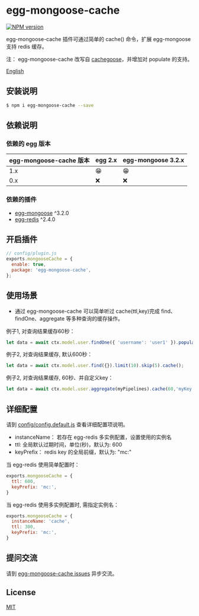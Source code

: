 # egg-mongoose-cache

[![NPM version][npm-image]][npm-url]

[npm-image]: https://img.shields.io/npm/v/egg-mongoose-cache.svg?style=flat-square
[npm-url]: https://npmjs.org/package/egg-mongoose-cache

egg-mongoose-cache 插件可通过简单的 cache() 命令，扩展 egg-mongoose 支持 redis 缓存。

注： egg-mongoose-cache 改写自 [cachegoose](https://github.com/boblauer/cachegoose)，并增加对 populate 的支持。

[English](https://github.com/GeorgeChan/egg-mongoose-cache)
## 安装说明

```bash
$ npm i egg-mongoose-cache --save
```

## 依赖说明

### 依赖的 egg 版本

egg-mongoose-cache 版本 | egg 2.x | egg-mongoose 3.2.x
--- | --- | ---
1.x | 😁 | 😁
0.x | ❌ | ❌

### 依赖的插件

- [egg-mongoose](https://github.com/eggjs/egg-mongoose) ^3.2.0
- [egg-redis](https://github.com/eggjs/egg-redis) ^2.4.0


## 开启插件

```js
// config/plugin.js
exports.mongooseCache = {
  enable: true,
  package: 'egg-mongoose-cache',
};
```

## 使用场景

- 通过 egg-mongoose-cache 可以简单听过 cache(ttl,key)完成 find、findOne、aggregate 等多种查询的缓存操作。

例子1, 对查询结果缓存60秒：
```javascript
let data = await ctx.model.user.findOne({ 'username': 'user1' }).populate('userinfo').cache(60);
````

例子2, 对查询结果缓存, 默认600秒：
```javascript
let data = await ctx.model.user.find({}).limit(10).skip(5).cache();
````

例子2, 对查询结果缓存, 60秒、并自定义key：
```javascript
let data = await ctx.model.user.aggregate(myPipelines).cache(60,'myKey');
````


## 详细配置

请到 [config/config.default.js](config/config.default.js) 查看详细配置项说明。

* instanceName： 若存在 egg-redis 多实例配置，设置使用的实例名
* ttl: 全局默认过期时间，单位(秒)，默认为: 600
* keyPrefix： redis key 的全局前缀，默认为: "mc:"

当 egg-redis 使用简单配置时：
```javascript
exports.mongooseCache = {
  ttl: 600,
  keyPrefix: 'mc:',
}
```

当 egg-redis 使用多实例配置时, 需指定实例名：
```javascript
exports.mongooseCache = {
  instanceName: 'cache',
  ttl: 300,
  keyPrefix: 'mc:',
}
```

## 提问交流

请到 [egg-mongoose-cache issues](https://github.com/GeorgeChan/egg-mongoose-cache/issues) 异步交流。

## License

[MIT](LICENSE)
